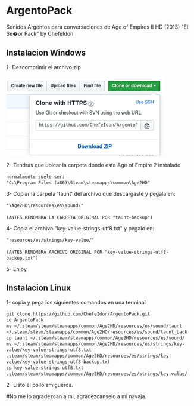 # ArgentoPack
Sonidos Argentos para conversaciones de Age of Empires II HD (2013)
"El Se�or Pack" by ChefeIdon


## Instalacion Windows
	
1- Descomprimir el archivo zip 

<img src="./Images/download.png">

2- Tendras que ubicar la carpeta donde esta Age of Empire 2 instalado

    normalmente suele ser:
    "C:\Program Files (x86)\Steam\steamapps\common\Age2HD"

3- Copiar la carpeta 'taunt' del archivo que descargaste y pegala en:

	"\Age2HD\resources\es\sound\"

    (ANTES RENOMBRA LA CARPETA ORIGINAL POR "taunt-backup")

4- Copia el archivo "key-value-strings-utf8.txt" y pegalo en:

    "resources/es/strings/key-value/"

    (ANTES RENOMBRA ARCHIVO ORIGINAL POR "key-value-strings-utf8-backup.txt")

5- Enjoy

## Instalacion Linux

1- copia y pega los siguientes comandos en una terminal

    git clone https://github.com/ChefeIdon/ArgentoPack.git
    cd ArgentoPack
    mv ~/.steam/steam/steamapps/common/Age2HD/resources/es/sound/taunt ~/.steam/steam/steamapps/common/Age2HD/resources/es/sound/taunt_back
    cp taunt ~/.steam/steam/steamapps/common/Age2HD/resources/es/sound/
    mv ~/.steam/steam/steamapps/common/Age2HD/resources/es/strings/key-value/key-value-strings-utf8.txt .steam/steam/steamapps/common/Age2HD/resources/es/strings/key-value/key-value-strings-utf8-backup.txt
    cp key-value-strings-utf8.txt .steam/steam/steamapps/common/Age2HD/resources/es/strings/key-value/

2- Listo el pollo amigueros.



#No me lo agradezcan a mi, agradezcanselo a mi navaja.
